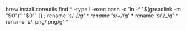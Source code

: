 <!--
 ~ SPDX-FileCopyrightText: 2019 Mario Danic <mario@lovelyhq.com>
 ~ SPDX-License-Identifier: GPL-3.0-or-later
-->
brew install coreutils
find * -type l -exec bash -c 'ln -f "$(greadlink -m "$0")" "$0"' {} \;
rename 's/-/_/g' *
rename 's/\+/_/g' *
rename 's/\./_/g' *
rename 's/_png/\.png/g' *

